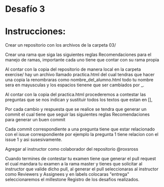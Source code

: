 # Desafío 3
# Instrucciones:
Crear un repositorio con los archivos de la carpeta 03/

Crear una rama que siga las siguientes reglas Recomendaciones para el manejo de ramas, importante cada uno tiene que contar con su rama propia

Al contar con la copia del repositorio de manera local en la carpeta exercise/ hay un archivo llamado practica.html del cual tendras que hacer una copia la renombraras como nombre_del_alumno.html todo tu nombre sera en mayusculas y los espacios tienene que ser cambiados por _.

Al contar con la copia del practica.html procederemos a contestar las preguntas que se nos indican y sustituir todos los textos que estan en [],

Por cada cambio y respuesta que se realice se tendra que generar un commit el cual tiene que seguir las siguientes reglas Recomendaciones para generar un buen commit

Cada commit correspondiente a una pregunta tiene que estar relacionado con el issue correspondiente por ejemplo la pregunta 1 tiene relacion con el issue 1 y asi susesivamente.

Agregar al instructor como colaborador del repositorio @roxsross

Cuando termines de contestar tu examen tiene que generar el pull request el cual mandara tu examen a la rama master y tienes que solicitar al instructor que valide dicho pull, al generar el pull seleccionaras al instructor como Reviewers y Assignees y en labels colocaras "entrega" seleccionaremos el millestone Registro de los desafios realizados.
